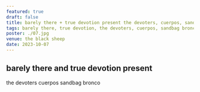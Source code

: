 ```yaml
---
featured: true
draft: false
title: barely there + true devotion present the devoters, cuerpos, sandbag bronco
tags: barely there, true devotion, the devoters, cuerpos, sandbag bronco
poster: ./07.jpg
venue: the black sheep
date: 2023-10-07
---
```


## barely there and true devotion present

the devoters
cuerpos
sandbag bronco
